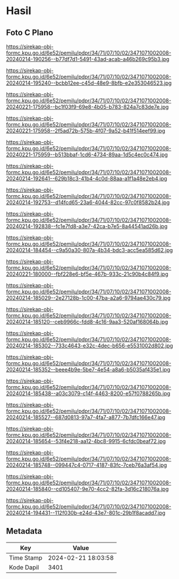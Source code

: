 # Hasil

## Foto C Plano

https://sirekap-obj-formc.kpu.go.id/6e52/pemilu/pdpr/34/71/07/10/02/3471071002008-20240214-190256--b77df7d1-5491-43ad-acab-a46b269c95b3.jpg

https://sirekap-obj-formc.kpu.go.id/6e52/pemilu/pdpr/34/71/07/10/02/3471071002008-20240214-195240--bcbb12ee-c45d-48e9-8bfb-e2e353046523.jpg

https://sirekap-obj-formc.kpu.go.id/6e52/pemilu/pdpr/34/71/07/10/02/3471071002008-20240221-175958--bc1f03f9-69e8-4b05-b783-824a7c83de7e.jpg

https://sirekap-obj-formc.kpu.go.id/6e52/pemilu/pdpr/34/71/07/10/02/3471071002008-20240221-175958--2f5ad72b-575b-4f07-9a52-b41f514eef99.jpg

https://sirekap-obj-formc.kpu.go.id/6e52/pemilu/pdpr/34/71/07/10/02/3471071002008-20240221-175959--b513bbaf-1cd6-4734-89aa-1d5c4ec0c474.jpg

https://sirekap-obj-formc.kpu.go.id/6e52/pemilu/pdpr/34/71/07/10/02/3471071002008-20240214-192641--629b18c3-41b4-4c0d-88aa-a1f1a48e2eb4.jpg

https://sirekap-obj-formc.kpu.go.id/6e52/pemilu/pdpr/34/71/07/10/02/3471071002008-20240214-192753--d14fcd65-23a6-4044-82cc-97c0f8582b24.jpg

https://sirekap-obj-formc.kpu.go.id/6e52/pemilu/pdpr/34/71/07/10/02/3471071002008-20240214-192838--fc1e7fd8-a3e7-42ca-b7e5-8a44541ad26b.jpg

https://sirekap-obj-formc.kpu.go.id/6e52/pemilu/pdpr/34/71/07/10/02/3471071002008-20240214-184454--c9a50a30-807a-4b34-bdc3-acc5ea585d62.jpg

https://sirekap-obj-formc.kpu.go.id/6e52/pemilu/pdpr/34/71/07/10/02/3471071002008-20240221-180000--fbf228e6-bf5e-467b-933c-21c90b4c84f9.jpg

https://sirekap-obj-formc.kpu.go.id/6e52/pemilu/pdpr/34/71/07/10/02/3471071002008-20240214-185029--2e27128b-1c00-47ba-a2a6-9794ae430c79.jpg

https://sirekap-obj-formc.kpu.go.id/6e52/pemilu/pdpr/34/71/07/10/02/3471071002008-20240214-185120--ceb9966c-fdd8-4c16-9aa3-520af168064b.jpg

https://sirekap-obj-formc.kpu.go.id/6e52/pemilu/pdpr/34/71/07/10/02/3471071002008-20240214-185302--733c4643-e32c-4dec-b656-e5531002d802.jpg

https://sirekap-obj-formc.kpu.go.id/6e52/pemilu/pdpr/34/71/07/10/02/3471071002008-20240214-185352--beee4b9e-5be7-4e54-a8a6-b5035af435e1.jpg

https://sirekap-obj-formc.kpu.go.id/6e52/pemilu/pdpr/34/71/07/10/02/3471071002008-20240214-185438--a03c3079-c14f-4463-8200-e57f0788265b.jpg

https://sirekap-obj-formc.kpu.go.id/6e52/pemilu/pdpr/34/71/07/10/02/3471071002008-20240214-185527--687d0813-97a7-4fa7-a877-7b7dfc166e47.jpg

https://sirekap-obj-formc.kpu.go.id/6e52/pemilu/pdpr/34/71/07/10/02/3471071002008-20240214-185654--53f4e218-aa12-4bc8-9915-6cfdc0beaf72.jpg

https://sirekap-obj-formc.kpu.go.id/6e52/pemilu/pdpr/34/71/07/10/02/3471071002008-20240214-185748--099447c4-0717-4187-83fc-7ceb76a3af54.jpg

https://sirekap-obj-formc.kpu.go.id/6e52/pemilu/pdpr/34/71/07/10/02/3471071002008-20240214-185840--cd105407-9e70-4cc2-82fa-3d16c218076a.jpg

https://sirekap-obj-formc.kpu.go.id/6e52/pemilu/pdpr/34/71/07/10/02/3471071002008-20240214-194431--112f030b-e24d-43e7-801c-29b1f8acadd7.jpg


## Metadata

| Key        | Value               |
| ---------- | ------------------- |
| Time Stamp | 2024-02-21 18:03:58 |
| Kode Dapil | 3401                |



